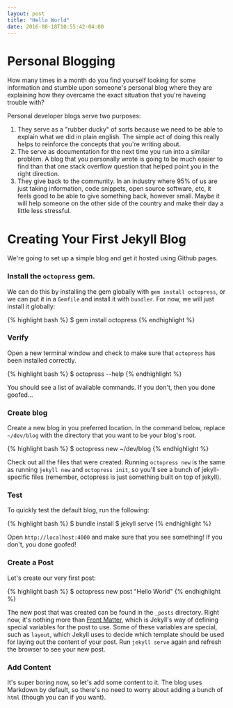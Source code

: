 ```yaml
---
layout: post
title: "Hello World"
date: 2016-08-18T10:55:42-04:00
---
```


# Personal Blogging
How many times in a month do you find yourself looking for some information and stumble upon someone's personal blog where they are explaining how they overcame the exact situation that you're haveing trouble with?

Personal developer blogs serve two purposes:

1. They serve as a "rubber ducky" of sorts because we need to be able to explain what we did in plain english. The simple act of doing this really helps to reinforce the concepts that you're writing about.
2. The serve as documentation for the next time you run into a similar problem. A blog that you personally wrote is going to be much easier to find than that one stack overflow question that helped point you in the right direction.
3. They give back to the community. In an industry where 95% of us are just taking information, code snippets, open source software, etc, it feels good to be able to give something back, however small. Maybe it will help someone on the other side of the country and make their day a little less stressful.

# Creating Your First Jekyll Blog

We're going to set up a simple blog and get it hosted using Github pages.

 
### Install the `octopress` gem. 

We can do this by installing the gem globally with `gem install octopress`, or we can put it in a `Gemfile` and install it with `bundler`. For now, we will just install it globally:

{% highlight bash %}
  $ gem install octopress
{% endhighlight %}


### Verify

Open a new terminal window and check to make sure that `octopress` has been installed correctly.

{% highlight bash %}
  $ octopress --help
{% endhighlight %}

You should see a list of available commands. If you don't, then you done goofed...


### Create blog

Create a new blog in you preferred location. In the command below, replace `~/dev/blog` with the directory that you want to be your blog's root.

{% highlight bash %}
  $ octopress new ~/dev/blog
{% endhighlight %}

Check out all the files that were created. Running `octopress new` is the same as running `jekyll new` and `octopress init`, so you'll see a bunch of jekyll-specific files (remember, octopress is just something built on top of jekyll).


### Test

To quickly test the default blog, run the following:

{% highlight bash %}
  $ bundle install
  $ jekyll serve
{% endhighlight %}

Open `http://localhost:4000` and make sure that you see something! If you don't, you done goofed!


### Create a Post

Let's create our very first post:

{% highlight bash %}
  $ octopress new post "Hello World"
{% endhighlight %}

The new post that was created can be found in the `_posts` directory.  Right now, it's nothing more than [Front Matter](https://jekyllrb.com/docs/frontmatter/), which is Jekyll's way of defining special variables for the post to use.
Some of these variables are special, such as `layout`, which Jekyll uses to decide which template should be used for laying out the content of your post.
Run `jekyll serve` again and refresh the browser to see your new post.


### Add Content

It's super boring now, so let's add some content to it. The blog uses Markdown by default, so there's no need to worry about adding a bunch of `html` (though you can if you want).